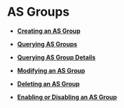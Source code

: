 # AS Groups<a name="EN-US_TOPIC_0043063066"></a>

-   **[Creating an AS Group](creating-an-as-group.md)**  

-   **[Querying AS Groups](querying-as-groups.md)**  

-   **[Querying AS Group Details](querying-as-group-details.md)**  

-   **[Modifying an AS Group](modifying-an-as-group.md)**  

-   **[Deleting an AS Group](deleting-an-as-group.md)**  

-   **[Enabling or Disabling an AS Group](enabling-or-disabling-an-as-group.md)**  


